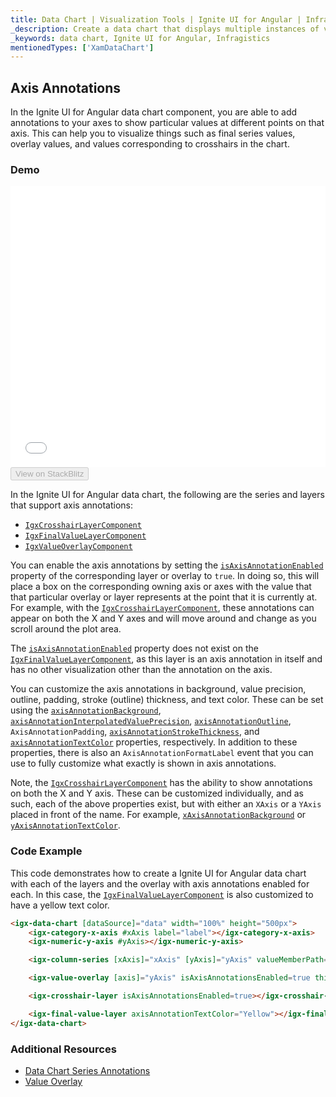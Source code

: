 ```yaml
---
title: Data Chart | Visualization Tools | Ignite UI for Angular | Infragistics | Axis Annotations
_description: Create a data chart that displays multiple instances of visual elements in the same plot area in order to create composite chart views.
_keywords: data chart, Ignite UI for Angular, Infragistics
mentionedTypes: ['XamDataChart']
---
```


## Axis Annotations

In the Ignite UI for Angular data chart component, you are able to add annotations to your axes to show particular values at different points on that axis. This can help you to visualize things such as final series values, overlay values, and values corresponding to crosshairs in the chart.

### Demo

<div class="sample-container loading" style="height: 450px">
    <iframe id="data-chart-axis-locations-iframe" src='{environment:demosBaseUrl}/charts/data-chart-axis-annotations' width="100%" height="100%" seamless frameBorder="0" onload="onXPlatSampleIframeContentLoaded(this);"></iframe>
</div>
<div>
    <button data-localize="stackblitz" disabled class="stackblitz-btn" data-iframe-id="data-chart-axis-locations-iframe" data-demos-base-url="{environment:demosBaseUrl}">View on StackBlitz
    </button>
</div>

<div class="divider--half"></div>

In the Ignite UI for Angular data chart, the following are the series and layers that support axis annotations:

-   [`IgxCrosshairLayerComponent`](/angular-apis/typescript/latest/classes/igxcrosshairlayercomponent.html)
-   [`IgxFinalValueLayerComponent`](/angular-apis/typescript/latest/classes/igxfinalvaluelayercomponent.html)
-   [`IgxValueOverlayComponent`](/angular-apis/typescript/latest/classes/igxvalueoverlaycomponent.html)

You can enable the axis annotations by setting the [`isAxisAnnotationEnabled`](/angular-apis/typescript/latest/classes/igxvalueoverlaycomponent.html#isaxisannotationenabled) property of the corresponding layer or overlay to `true`. In doing so, this will place a box on the corresponding owning axis or axes with the value that that particular overlay or layer represents at the point that it is currently at. For example, with the [`IgxCrosshairLayerComponent`](/angular-apis/typescript/latest/classes/igxcrosshairlayercomponent.html), these annotations can appear on both the X and Y axes and will move around and change as you scroll around the plot area.

The [`isAxisAnnotationEnabled`](/angular-apis/typescript/latest/classes/igxcrosshairlayercomponent.html#isaxisannotationenabled) property does not exist on the [`IgxFinalValueLayerComponent`](/angular-apis/typescript/latest/classes/igxfinalvaluelayercomponent.html), as this layer is an axis annotation in itself and has no other visualization other than the annotation on the axis.

You can customize the axis annotations in background, value precision, outline, padding, stroke (outline) thickness, and text color. These can be set using the [`axisAnnotationBackground`](/angular-apis/typescript/latest/classes/igxfinalvaluelayercomponent.html#axisannotationbackground), [`axisAnnotationInterpolatedValuePrecision`](/angular-apis/typescript/latest/classes/igxfinalvaluelayercomponent.html#axisannotationinterpolatedvalueprecision), [`axisAnnotationOutline`](/angular-apis/typescript/latest/classes/igxfinalvaluelayercomponent.html#axisannotationoutline), `AxisAnnotationPadding`, [`axisAnnotationStrokeThickness`](/angular-apis/typescript/latest/classes/igxfinalvaluelayercomponent.html#axisannotationstrokethickness), and [`axisAnnotationTextColor`](/angular-apis/typescript/latest/classes/igxfinalvaluelayercomponent.html#axisannotationtextcolor) properties, respectively. In addition to these properties, there is also an `AxisAnnotationFormatLabel` event that you can use to fully customize what exactly is shown in axis annotations.

Note, the [`IgxCrosshairLayerComponent`](/angular-apis/typescript/latest/classes/igxcrosshairlayercomponent.html) has the ability to show annotations on both the X and Y axis. These can be customized individually, and as such, each of the above properties exist, but with either an `XAxis` or a `YAxis` placed in front of the name. For example, [`xAxisAnnotationBackground`](/angular-apis/typescript/latest/classes/igxcrosshairlayercomponent.html#xaxisannotationbackground) or [`yAxisAnnotationTextColor`](/angular-apis/typescript/latest/classes/igxcrosshairlayercomponent.html#yaxisannotationtextcolor).

### Code Example

This code demonstrates how to create a Ignite UI for Angular data chart with each of the layers and the overlay with axis annotations enabled for each. In this case, the [`IgxFinalValueLayerComponent`](/angular-apis/typescript/latest/classes/igxfinalvaluelayercomponent.html) is also customized to have a yellow text color.

```html
<igx-data-chart [dataSource]="data" width="100%" height="500px">
    <igx-category-x-axis #xAxis label="label"></igx-category-x-axis>
    <igx-numeric-y-axis #yAxis></igx-numeric-y-axis>

    <igx-column-series [xAxis]="xAxis" [yAxis]="yAxis" valueMemberPath="value"></igx-column-series>

    <igx-value-overlay [axis]="yAxis" isAxisAnnotationsEnabled=true thickness=3 value=85></igx-value-overlay>

    <igx-crosshair-layer isAxisAnnotationsEnabled=true></igx-crosshair-layer>

    <igx-final-value-layer axisAnnotationTextColor="Yellow"></igx-final-value-layer>                
</igx-data-chart>
```

### Additional Resources

-   [Data Chart Series Annotations](datachart_series_annotations.md)
-   [Value Overlay](datachart_series_value_overlay.md)
